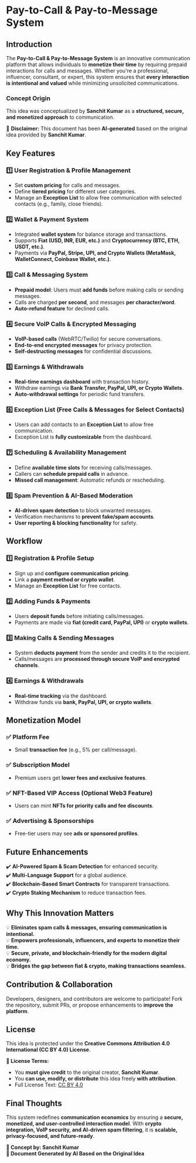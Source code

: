 # Pay-to-Call & Pay-to-Message System  

## Introduction  

The **Pay-to-Call & Pay-to-Message System** is an innovative communication platform that allows individuals to **monetize their time** by requiring prepaid interactions for calls and messages. Whether you're a professional, influencer, consultant, or expert, this system ensures that **every interaction is intentional and valued** while minimizing unsolicited communications.  

### **Concept Origin**  
This idea was conceptualized by **Sanchit Kumar** as a **structured, secure, and monetized approach** to communication.  

📌 **Disclaimer:** This document has been **AI-generated** based on the original idea provided by **Sanchit Kumar**.  

## Key Features  

### **1️⃣ User Registration & Profile Management**  
- Set **custom pricing** for calls and messages.  
- Define **tiered pricing** for different user categories.  
- Manage an **Exception List** to allow free communication with selected contacts (e.g., family, close friends).  

### **2️⃣ Wallet & Payment System**  
- Integrated **wallet system** for balance storage and transactions.  
- Supports **Fiat (USD, INR, EUR, etc.)** and **Cryptocurrency (BTC, ETH, USDT, etc.)**.  
- Payments via **PayPal, Stripe, UPI, and Crypto Wallets (MetaMask, WalletConnect, Coinbase Wallet, etc.)**.  

### **3️⃣ Call & Messaging System**  
- **Prepaid model**: Users must **add funds** before making calls or sending messages.  
- Calls are charged **per second**, and messages **per character/word**.  
- **Auto-refund feature** for declined calls.  

### **4️⃣ Secure VoIP Calls & Encrypted Messaging**  
- **VoIP-based calls** (WebRTC/Twilio) for secure conversations.  
- **End-to-end encrypted messages** for privacy protection.  
- **Self-destructing messages** for confidential discussions.  

### **5️⃣ Earnings & Withdrawals**  
- **Real-time earnings dashboard** with transaction history.  
- Withdraw earnings via **Bank Transfer, PayPal, UPI, or Crypto Wallets**.  
- **Auto-withdrawal settings** for periodic fund transfers.  

### **6️⃣ Exception List (Free Calls & Messages for Select Contacts)**  
- Users can add contacts to an **Exception List** to allow free communication.  
- Exception List is **fully customizable** from the dashboard.  

### **7️⃣ Scheduling & Availability Management**  
- Define **available time slots** for receiving calls/messages.  
- Callers can **schedule prepaid calls** in advance.  
- **Missed call management**: Automatic refunds or rescheduling.  

### **8️⃣ Spam Prevention & AI-Based Moderation**  
- **AI-driven spam detection** to block unwanted messages.  
- Verification mechanisms to **prevent fake/spam accounts**.  
- **User reporting & blocking functionality** for safety.  

## Workflow  

### **1️⃣ Registration & Profile Setup**  
- Sign up and **configure communication pricing**.  
- Link a **payment method or crypto wallet**.  
- Manage an **Exception List** for free contacts.  

### **2️⃣ Adding Funds & Payments**  
- Users **deposit funds** before initiating calls/messages.  
- Payments are made via **fiat (credit card, PayPal, UPI)** or **crypto wallets**.  

### **3️⃣ Making Calls & Sending Messages**  
- System **deducts payment** from the sender and credits it to the recipient.  
- Calls/messages are **processed through secure VoIP and encrypted channels**.  

### **4️⃣ Earnings & Withdrawals**  
- **Real-time tracking** via the dashboard.  
- Withdraw funds via **bank, PayPal, UPI, or crypto wallets**.  

## Monetization Model  

### ✅ **Platform Fee**  
- Small **transaction fee** (e.g., 5% per call/message).  

### ✅ **Subscription Model**  
- Premium users get **lower fees and exclusive features**.  

### ✅ **NFT-Based VIP Access (Optional Web3 Feature)**  
- Users can mint **NFTs for priority calls and fee discounts**.  

### ✅ **Advertising & Sponsorships**  
- Free-tier users may see **ads or sponsored profiles**.  

## Future Enhancements  
✔️ **AI-Powered Spam & Scam Detection** for enhanced security.  
✔️ **Multi-Language Support** for a global audience.  
✔️ **Blockchain-Based Smart Contracts** for transparent transactions.  
✔️ **Crypto Staking Mechanism** to reduce transaction fees.  

## Why This Innovation Matters  
💡 **Eliminates spam calls & messages, ensuring communication is intentional.**  
💡 **Empowers professionals, influencers, and experts to monetize their time.**  
💡 **Secure, private, and blockchain-friendly for the modern digital economy.**  
💡 **Bridges the gap between fiat & crypto, making transactions seamless.**  

## Contribution & Collaboration  
Developers, designers, and contributors are welcome to participate! Fork the repository, submit PRs, or propose enhancements to **improve the platform**.  

## License  

This idea is protected under the **Creative Commons Attribution 4.0 International (CC BY 4.0) License**.  

**📜 License Terms:**  
- You **must give credit** to the original creator, **Sanchit Kumar**.  
- You **can use, modify, or distribute** this idea freely **with attribution**.  
- Full License Text: [CC BY 4.0](https://creativecommons.org/licenses/by/4.0/)  

## Final Thoughts  
This system redefines **communication economics** by ensuring a **secure, monetized, and user-controlled interaction model**. With **crypto integration, VoIP security, and AI-driven spam filtering**, it is **scalable, privacy-focused, and future-ready**.  

**🔹 Concept by: Sanchit Kumar**  
**🔹 Document Generated by AI Based on the Original Idea**  
